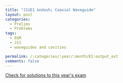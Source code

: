 ```yaml
---
title: "J11E1 &ndash; Coaxial Waveguide"
layout: post
categories:
  - Prelims
  - Problems
tags:
  - E&M
  - J11
  - waveguides and cavities

permalink: /:categories/:year/:month/E1:output_ext
comments: false
---
```

<object data="2011J1E.pdf" type="application/pdf" width="100%" height="500"></object>
<div class="message"><a href='https://princetonprelim.com/prelim/26/'>Check for solutions to this year's exam</a></div>